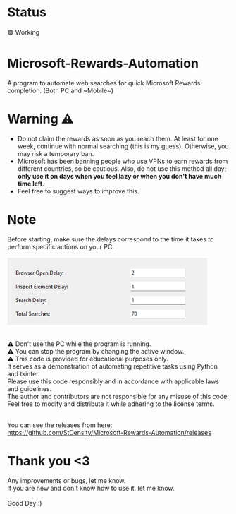 # Status 
🟢 Working

# Microsoft-Rewards-Automation
A program to automate web searches for quick Microsoft Rewards completion. (Both PC and ~Mobile~)

# Warning ⚠️
- Do not claim the rewards as soon as you reach them. At least for one week, continue with normal searching (this is my guess). Otherwise, you may risk a temporary ban.
-  Microsoft has been banning people who use VPNs to earn rewards from different countries, so be cautious. Also, do not use this method all day; **only use it on days when you feel lazy or when you don't have much time left**.
-  Feel free to suggest ways to improve this.


# Note
Before starting, make sure the delays correspond to the time it takes to perform specific actions on your PC. <Br> <Br>
![Resources/Image/Delay_ScreenShot.png](Resources/Image/Delay_ScreenShot.png) <Br> <Br>

⚠️ Don't use the PC while the program is running. <Br> 
⚠️ You can stop the program by changing the active window. <Br>
⚠️ This code is provided for educational purposes only. <Br>
It serves as a demonstration of automating repetitive tasks using Python and tkinter. <Br>
Please use this code responsibly and in accordance with applicable laws and guidelines. <Br>
The author and contributors are not responsible for any misuse of this code. <Br>
Feel free to modify and distribute it while adhering to the license terms. <Br> <Br>


You can see the releases from here: https://github.com/StDensity/Microsoft-Rewards-Automation/releases

# Thank you <3


Any improvements or bugs, let me know. <Br>
If you are new and don't know how to use it. let me know. <Br> <Br>
Good Day :)

